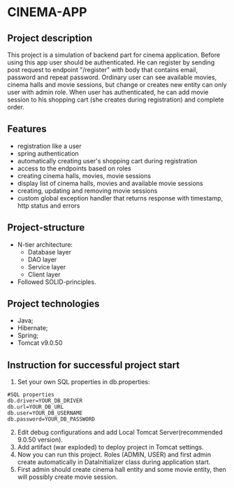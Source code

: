 # CINEMA-APP
## Project description 
This project is a simulation of backend part for cinema application.
Before using this app user should be authenticated.
He can register by sending post request to endpoint "/register" with body that contains email, password and repeat password. 
Ordinary user can see available movies, cinema halls and movie sessions, but change or creates new entity can only user with admin role.
When user has authenticated, he can add movie session to his shopping cart (she creates during registration) and complete order. 
## Features
- registration like a user
- spring authentication
- automatically creating user's shopping cart during registration
- access to the endpoints based on roles
- creating cinema halls, movies, movie sessions
- display list of cinema halls, movies and available movie sessions
- creating, updating and removing movie sessions
- custom global exception handler that returns response with timestamp, http status and errors
## Project-structure 
- N-tier architecture:
  - Database layer  
  - DAO layer
  - Service layer
  - Client layer
- Followed SOLID-principles.
## Project technologies
- Java;
- Hibernate;
- Spring;
- Tomcat v9.0.50
## Instruction for successful project start
1. Set your own SQL properties in db.properties: 
```
#SQL properties
db.driver=YOUR_DB_DRIVER
db.url=YOUR_DB_URL
db.user=YOUR_DB_USERNAME
db.password=YOUR_DB_PASSWORD
```
2. Edit debug configurations and add Local Tomcat Server(recommended 9.0.50 version).
3. Add artifact (war exploded) to deploy project in Tomcat settings.
4. Now you can run this project. Roles (ADMIN, USER) and first admin create automatically in DataInitializer class during application start.
5. First admin should create cinema hall entity and some movie entity, then will possibly create movie session.